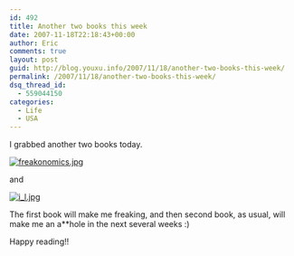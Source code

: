 ```yaml
---
id: 492
title: Another two books this week
date: 2007-11-18T22:18:43+00:00
author: Eric
comments: true
layout: post
guid: http://blog.youxu.info/2007/11/18/another-two-books-this-week/
permalink: /2007/11/18/another-two-books-this-week/
dsq_thread_id:
  - 559044150
categories:
  - Life
  - USA
---
```

I grabbed another two books today.

[![freakonomics.jpg](http://blog.youxu.info/wp-content/uploads/2007/11/freakonomics.jpg)](http://blog.youxu.info/wp-content/uploads/2007/11/freakonomics.jpg "freakonomics.jpg")

and

[![i_l.jpg](http://blog.youxu.info/wp-content/uploads/2007/11/i_l.jpg)](http://blog.youxu.info/wp-content/uploads/2007/11/i_l.jpg "i_l.jpg")

The first book will make me freaking, and then second book, as usual, will make me an a**hole in the next several weeks :)

Happy reading!!